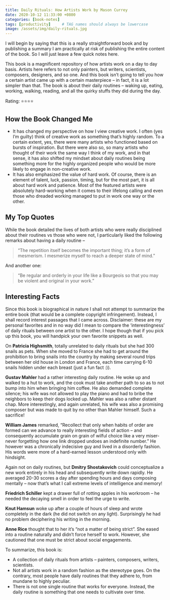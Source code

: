 ```yaml
---
title: Daily Rituals: How Artists Work by Mason Currey
date: 2020-10-12 11:33:00 +0800
categories: [book-notes]
tags: [productivity]     # TAG names should always be lowercase
image: /assets/img/daily-rituals.jpg
---
```


I will begin by saying that this is a really straightforward book and by publishing a summary I am practically at risk of publishing the entire content of the book. So I will just leave a few quick notes here.

This book is a magnificent repository of how artists work on a day to day basis. Artists here refers to not only painters, but writers, scientists, composers, designers, and so one. And this book isn’t going to tell you how a certain artist came up with a certain masterpiece – in fact, it is a lot simpler than that. The book is about their daily routines – waking up, eating, working, walking, reading, and all the quirky stuffs they did during the day.

Rating: ⭐⭐⭐⭐

## How the Book Changed Me

- It has changed my perspective on how I view creative work. I often (yes I’m guilty) think of creative work as something that’s highly random. To a certain extent, yes, there were many artists who functioned based on bursts of inspiration. But there were also so, so many artists who thought of their work the same way I think of my work, and in that sense, it has also shifted my mindset about daily routines being something more for the highly organized people who would be more likely to engage in non-creative work.
- It has also emphasized the value of hard work. Of course, there is an element of talent, luck, passion, timing, but for the most part, it is all about hard work and patience. Most of the featured artists were absolutely hard-working when it comes to their lifelong calling and even those who dreaded working managed to put in work one way or the other.

## My Top Quotes

While the book detailed the lives of both artists who were really disciplined about their routines vs those who were not, I particularly liked the following remarks about having a daily routine –

> “The repetition itself becomes the important thing; it’s a form of mesmerism. I mesmerize myself to reach a deeper state of mind.”

And another one:

> “Be regular and orderly in your life like a Bourgeois so that you may be violent and original in your work.”

## Interesting Facts

Since this book is biographical in nature I shall not attempt to summarize the entire book (that would be a complete copyright infringement). Instead, I shall record interest passages that I came across. Disclaimer: these are my personal favorites and in no way did I mean to compare the ‘interestingness’ of daily rituals between one artist to the other. I hope though that if you pick up this book, you will handpick your own favorite snippets as well.

On **Patricia Highsmith**, totally unrelated to daily rituals but she had 300 snails as pets. When she moved to France she had to get around the prohibition to bring snails into the country by making several round trips between her old house in London and France, each time carrying 6-10 snails hidden under each breast (just a fun fact :)).

**Gustav Mahler** had a rather interesting daily routine. He woke up and walked to a hut to work, and the cook must take another path to so as to not bump into him when bringing him coffee. He also demanded complete silence; his wife was not allowed to play the piano and had to bribe the neighbors to keep their dogs locked up. Mahler was also a rather distant chap. More interestingly, and again unrelated, his wife was also a promising composer but was made to quit by no other than Mahler himself. Such a sacrifice!

**William James** remarked, “Recollect that only when habits of order are formed can we advance to really interesting fields of action – and consequently accumulate grain on grain of wilful choice like a very miser-never forgetting how one link dropped undoes an indefinite number.” He however was a chronically indecisive guy and lived in a disorderly fashion. His words were more of a hard-earned lesson understood only with hindsight.

Again not on daily routines, but **Dmitry Shostakovich** could conceptualize a new work entirely in his head and subsequently write down rapidly. He averaged 20-30 scores a day after spending hours and days composing mentally – now that’s what I call extreme levels of intelligence and memory!

**Friedrich Schiller** kept a drawer full of rotting apples in his workroom – he needed the decaying smell in order to feel the urge to write.

**Knut Hamsun** woke up after a couple of hours of sleep and wrote completely in the dark (he did not switch on any light). Surprisingly he had no problem deciphering his writing in the morning.

**Anne Rice** thought that to her it’s “not a matter of being strict”. She eased into a routine naturally and didn’t force herself to work. However, she cautioned that one must be strict about social engagements.

To summarize, this book is:

- A collection of daily rituals from artists – painters, composers, writers, scientists.
- Not all artists work in a random fashion as the stereotype goes. On the contrary, most people have daily routines that they adhere to, from mundane to highly peculiar.
- There is not one single routine that works for everyone. Instead, the daily routine is something that one needs to cultivate over time.
